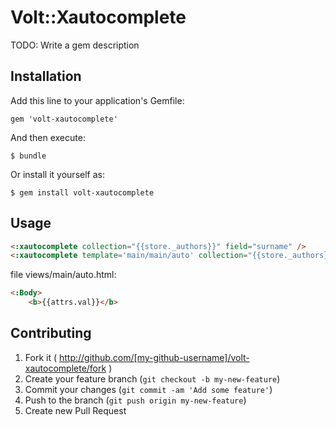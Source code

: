 # Volt::Xautocomplete

TODO: Write a gem description

## Installation

Add this line to your application's Gemfile:

    gem 'volt-xautocomplete'

And then execute:

    $ bundle

Or install it yourself as:

    $ gem install volt-xautocomplete

## Usage

```html
<:xautocomplete collection="{{store._authors}}" field="surname" /> 
<:xautocomplete template='main/main/auto' collection="{{store._authors}}" field="surname" /> 
```

file views/main/auto.html:

```html
<:Body>
    <b>{{attrs.val}}</b>
```

## Contributing

1. Fork it ( http://github.com/[my-github-username]/volt-xautocomplete/fork )
2. Create your feature branch (`git checkout -b my-new-feature`)
3. Commit your changes (`git commit -am 'Add some feature'`)
4. Push to the branch (`git push origin my-new-feature`)
5. Create new Pull Request
